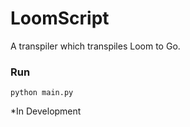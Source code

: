 # LoomScript

A transpiler which transpiles Loom to Go.

### Run
```
python main.py
```

*In Development
